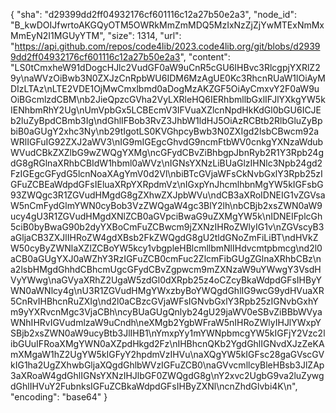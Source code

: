 {
  "sha": "d29399dd2ff04932176cf601116c12a27b50e2a3",
  "node_id": "B_kwDOIJfwrtoAKGQyOTM5OWRkMmZmMDQ5MzIxNzZjZjYwMTExNmMxMmEyN2I1MGUyYTM",
  "size": 1314,
  "url": "https://api.github.com/repos/code4lib/2023.code4lib.org/git/blobs/d29399dd2ff04932176cf601116c12a27b50e2a3",
  "content": "LS0tCmxheW91dDogcHJlc2VudGF0aW9uCnR5cGU6IHBvc3RlcgpjYXRlZ29y\naWVzOiBwb3N0ZXJzCnRpbWU6IDM6MzAgUE0Kc3RhcnRUaW1lOiAyMDIzLTAz\nLTE2VDE1OjMwCmxlbmd0aDogMzAKZGF5OiAyCmxvY2F0aW9uOiBGcmlzdCBM\nb2JieQpzcGVha2VyLXRleHQ6IERhbmllbGxlIFJlYXkgYW5kIENhbmRhY2Ug\nUmVpbGx5LCBEcmV3IFVuaXZlcnNpdHkKdGl0bGU6ICJEb2luZyBpdCBmb3Ig\ndGhlIFBob3RvZ3JhbW1ldHJ5OiAzRCBtb2RlbGluZyBpbiB0aGUgY2xhc3Ny\nb29tIgotLS0KVGhpcyBwb3N0ZXIgd2lsbCBwcm92aWRlIGFuIG92ZXJ2aWV3\nIG9mIGEgcGhvdG9ncmFtbWV0cnkgYXNzaWdubWVudCBkZXZlbG9wZWQgYXMg\ncGFydCBvZiBhbgpJbnRyb2R1Y3Rpb24gdG8gRGlnaXRhbCBIdW1hbml0aWVz\nIGNsYXNzLiBUaGlzIHNlc3Npb24gd2FzIGEgcGFydG5lcnNoaXAgYmV0d2Vl\nbiBTcGVjaWFsCkNvbGxlY3Rpb25zIGFuZCBEaWdpdGFsIEluaXRpYXRpdmVz\nIGxpYnJhcmlhbnMgYW5kIGFsbG93ZWQgc3R1ZGVudHMgdG8gZXhwZXJpbWVu\ndCB3aXRoIDNEIG1vZGVsaW5nCmFydGlmYWN0cyBob3VzZWQgaW4gc3BlY2lh\nbCBjb2xsZWN0aW9ucy4gU3R1ZGVudHMgdXNlZCB0aGVpciBwaG9uZXMgYW5k\nIDNEIFplcGh5ciB0byBwaG90b2dyYXBoCmFuZCBwcm9jZXNzIHRoZWlyIG1v\nZGVscyB3aGljaCB3ZXJlIHRoZW4gdXBsb2FkZWQgdG8gU2tldGNoZmFiLiBT\ndHVkZW50cyByZWNlaXZlZCBoYW5kcy1vbgpleHBlcmllbmNlIHdvcmtpbmcg\nd2l0aCB0aGUgYXJ0aWZhY3RzIGFuZCB0cmFuc2ZlcmFibGUgZGlnaXRhbCBz\na2lsbHMgdGhhdCBhcmUgcGFydCBvZgpwcm9mZXNzaW9uYWwgY3VsdHVyYWwg\naGVyaXRhZ2UgaW5zdGl0dXRpb25z4oCZcyBkaWdpdGFsIHByYWN0aWNlcy4g\nU3R1ZGVudHMgYWxzbyBoYWQgdGhlIG9wcG9ydHVuaXR5CnRvIHBhcnRuZXIg\nd2l0aCBzcGVjaWFsIGNvbGxlY3Rpb25zIGNvbGxhYm9yYXRvcnMgc3VjaCBh\ncyBUaGUgQnlyb24gU29jaWV0eSBvZiBBbWVyaWNhIHRvIGVudmlzaW9uCndh\neXMgb2YgbWFraW5nIHRoZWlyIHJlYWxpYSBjb2xsZWN0aW9ucyBtb3JlIHB1\nYmxpYy1mYWNpbmcgYW5kIGFjY2Vzc2libGUuIFRoaXMgYWN0aXZpdHkgd2Fz\nIHBhcnQKb2YgdGhlIGNvdXJzZeKAmXMgaW1hZ2UgYW5kIGFyY2hpdmVzIHVu\naXQgYW5kIGFsc28gaGVscGVkIG1ha2UgZXhwbGljaXQgdGhlbWVzIGFuZCB0\naGVvcmllcyBleHBsb3JlZAp3aXRoaW4gdGhlIGNsYXNzIHJlbGF0ZWQgdG8g\nY2xvc2UgbG9va2luZywgdGhlIHVuY2FubnksIGFuZCBkaWdpdGFsIHByZXNl\ncnZhdGlvbi4K\n",
  "encoding": "base64"
}
